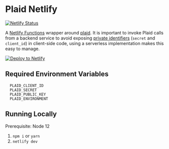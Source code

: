 # Plaid Netlify

[![Netlify Status](https://api.netlify.com/api/v1/badges/4c6b26fa-1218-4e23-8f6c-91afb27d1e5e/deploy-status)](https://app.netlify.com/sites/plaid-netlify/deploys)

A [Netlify Functions](https://docs.netlify.com/functions/overview/) wrapper around [plaid](https://github.com/plaid/plaid-node). It is important to invoke Plaid calls from a backend service to avoid exposing [private identifiers](https://plaid.com/docs/quickstart/#api-keys) (`secret` and `client_id`) in client-side code, using a serverless implementation makes this easy to manage.

[![Deploy to Netlify](https://www.netlify.com/img/deploy/button.svg)](https://app.netlify.com/start/deploy?repository=https://github.com/rhino88/plaid-netlify)

## Required Environment Variables

```
  PLAID_CLIENT_ID
  PLAID_SECRET
  PLAID_PUBLIC_KEY
  PLAID_ENVIRONMENT
```

## Running Locally

Prerequisite: Node 12

1. `npm i` or `yarn`
2. `netlify dev`
